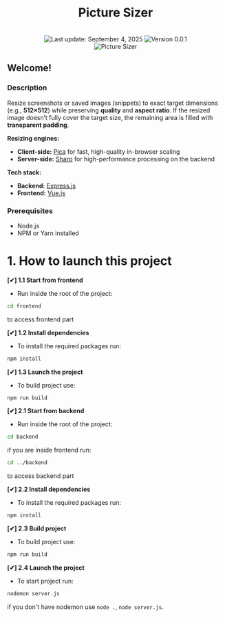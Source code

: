 <h1 align="center">
    Picture Sizer
</h1>
<br/>
<div align="center">
  <!-- <img src="https://img.shields.io/badge/⚙%20Routers%20count-%2048%20Best%20Practices-blue.svg" alt="48 items"/>  -->
  <img id="last-update-badge" src="https://img.shields.io/badge/%F0%9F%93%85%20Last%20update%20-%20September%20042C%202025-green.svg" alt="Last update: September 4, 2025" /> 
  <img src="https://img.shields.io/badge/ %E2%9C%94%20Version%20-%200.0.1-brightgreen.svg" alt="Version 0.0.1"/>
</div>

<div align="center">
  <img src="./preview/gifs/gif.gif" alt="Picture Sizer"/>
</div>

## Welcome!

### Description

Resize screenshots or saved images (snippets) to exact target dimensions (e.g., **512×512**) while preserving **quality** and **aspect ratio**. If the resized image doesn’t fully cover the target size, the remaining area is filled with **transparent padding**.

**Resizing engines:**

-   **Client-side:** [Pica](https://github.com/nodeca/pica) for fast, high-quality in-browser scaling
-   **Server-side:** [Sharp](https://github.com/lovell/sharp) for high-performance processing on the backend

**Tech stack:**

-   **Backend:** [Express.js](https://github.com/expressjs/express)
-   **Frontend:** [Vue.js](https://github.com/vuejs/core)

### Prerequisites

-   Node.js
-   NPM or Yarn installed

# 1. How to launch this project

**[✔] 1.1 Start from frontend**

-   Run inside the root of the project:

```bash
cd frontend
```

to access frontend part

**[✔] 1.2 Install dependencies**

-   To install the required packages run:

```bash
npm install
```

**[✔] 1.3 Launch the project**

-   To build project use:

```bash
npm run build
```

**[✔] 2.1 Start from backend**

-   Run inside the root of the project:

```bash
cd backend
```

if you are inside frontend run:

```bash
cd ../backend
```

to access backend part

**[✔] 2.2 Install dependencies**

-   To install the required packages run:

```bash
npm install
```

**[✔] 2.3 Build project**

-   To build project use:

```bash
npm run build
```

**[✔] 2.4 Launch the project**

-   To start project run:

```bash
nodemon server.js
```

if you don't have nodemon use `node .`, `node server.js`.
